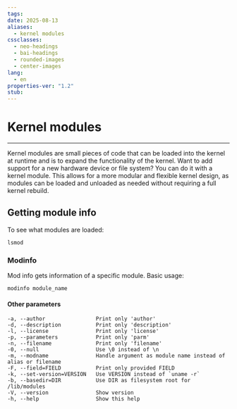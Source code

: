 ```yaml
---
tags: 
date: 2025-08-13
aliases:
  - kernel modules
cssclasses:
  - neo-headings
  - bai-headings
  - rounded-images
  - center-images
lang:
  - en
properties-ver: "1.2"
stub:
---
```

# Kernel modules

***
Kernel modules are small pieces of code that can be loaded into the kernel at runtime and is to expand the functionality of the kernel. Want to add support for a new hardware device or file system? You can do it with a kernel module. This allows for a more modular and flexible kernel design, as modules can be loaded and unloaded as needed without requiring a full kernel rebuild.

## Getting module info
To see what modules are loaded:
```
lsmod
```
### Modinfo
Mod info gets information of a specific module. Basic usage:
```
modinfo module_name
```

#### Other parameters
```
-a, --author                Print only 'author'
-d, --description           Print only 'description'
-l, --license               Print only 'license'
-p, --parameters            Print only 'parm'
-n, --filename              Print only 'filename'
-0, --null                  Use \0 instead of \n
-m, --modname               Handle argument as module name instead of alias or filename
-F, --field=FIELD           Print only provided FIELD
-k, --set-version=VERSION   Use VERSION instead of `uname -r`
-b, --basedir=DIR           Use DIR as filesystem root for /lib/modules
-V, --version               Show version
-h, --help                  Show this help
```

